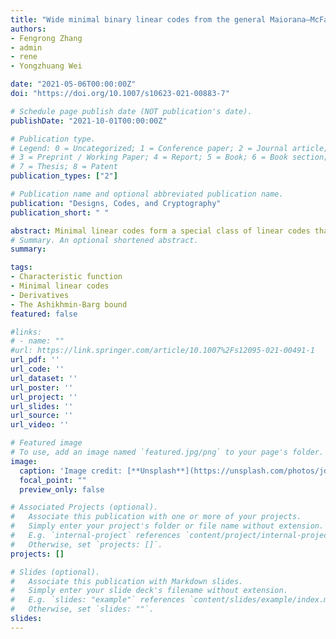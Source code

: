 ```yaml
---
title: "Wide minimal binary linear codes from the general Maiorana–McFarland class"
authors:
- Fengrong Zhang
- admin
- rene
- Yongzhuang Wei

date: "2021-05-06T00:00:00Z"
doi: "https://doi.org/10.1007/s10623-021-00883-7"

# Schedule page publish date (NOT publication's date).
publishDate: "2021-10-01T00:00:00Z"

# Publication type.
# Legend: 0 = Uncategorized; 1 = Conference paper; 2 = Journal article;
# 3 = Preprint / Working Paper; 4 = Report; 5 = Book; 6 = Book section;
# 7 = Thesis; 8 = Patent
publication_types: ["2"]

# Publication name and optional abbreviated publication name.
publication: "Designs, Codes, and Cryptography"
publication_short: " "

abstract: Minimal linear codes form a special class of linear codes that have important applications in secret sharing and secure two-party computation. These codes are characterized by the property that linearly independent codewords do not cover each other. Denoting by wmin and wmax the minimum and maximum weights of a binary code, respectively, such codes can be designed relatively easy when $w_{min}/ w_{max}> 1 / 2$ (the so-called Ashikhmin–Barg's bound), whereas their construction becomes harder if $w_{min}/ w_{max}\leq 1 / 2$. In this article, we extend the initiative originally taken by Ding et al. in [8] to design minimal binary linear codes that satisfy $w_{min}/ w_{max}\leq 1 / 2$ , which are named wide in this article. We first propose two generic methods for constructing wide minimal binary linear codes that use a class of general Maiorana-McFarland ($\\mathcal{GMM}$) functions. The first construction is similar to the one proposed by Ding et al. and the second construction is similar to the one recently provided by Mesnager et al. [15]. Nevertheless, our constructions yield codes with better minimum distances in certain cases. The exact weight distributions of these codes are also provided. These approaches are then extended so that the dimension of the codes is increased. The dimension of the linear code $\\mathcal{C}_f$ derived from a Boolean function $f$ can be increased by adjoining the codewords of $\\mathcal{C}_{D_{\\gamma}f}$, which refers to the code associated to a (suitable) derivative of $f$ at direction $\\gamma$. Most notably, combining the direct sum of two Boolean functions and a suitable subspace of derivatives, we obtain wide minimal codes with a substantial larger dimension. Furthermore, these wide minimal codes feature a large minimum distance when employing some special classes of permutations, such as AB (almost bent) or the inverse function.
# Summary. An optional shortened abstract.
summary: 

tags:
- Characteristic function
- Minimal linear codes
- Derivatives 
- The Ashikhmin-Barg bound
featured: false

#links:
# - name: ""
#url: https://link.springer.com/article/10.1007%2Fs12095-021-00491-1
url_pdf: '' 
url_code: ''
url_dataset: ''
url_poster: ''
url_project: ''
url_slides: ''
url_source: ''
url_video: ''

# Featured image
# To use, add an image named `featured.jpg/png` to your page's folder. 
image:
  caption: 'Image credit: [**Unsplash**](https://unsplash.com/photos/jdD8gXaTZsc)'
  focal_point: ""
  preview_only: false

# Associated Projects (optional).
#   Associate this publication with one or more of your projects.
#   Simply enter your project's folder or file name without extension.
#   E.g. `internal-project` references `content/project/internal-project/index.md`.
#   Otherwise, set `projects: []`.
projects: []

# Slides (optional).
#   Associate this publication with Markdown slides.
#   Simply enter your slide deck's filename without extension.
#   E.g. `slides: "example"` references `content/slides/example/index.md`.
#   Otherwise, set `slides: ""`.
slides:
---
```

